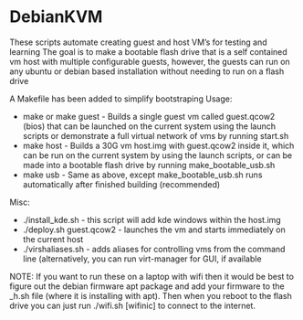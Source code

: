 # DebianKVM
These scripts automate creating guest and host VM’s for testing and learning
The goal is to make a bootable flash drive that is a self contained vm host with multiple configurable guests, however, the guests can run on any ubuntu or debian based installation without needing to run on a flash drive

A Makefile has been added to simplify bootstraping
Usage:
- make or make guest - Builds a single guest vm called guest.qcow2 (bios) that can be launched on the current system using the launch scripts or demonstrate a full virtual network of vms by running start.sh
- make host - Builds a 30G vm host.img with guest.qcow2 inside it, which can be run on the current system by using the launch scripts, or can be made into a bootable flash drive by running make_bootable_usb.sh
- make usb - Same as above, except make_bootable_usb.sh runs automatically after finished building (recommended)
 
Misc:
-   ./install_kde.sh - this script will add kde windows within the host.img
-   ./deploy.sh guest.qcow2 - launches the vm and starts immediately on the current host
-   ./virshaliases.sh - adds aliases for controlling vms from the command line (alternatively, you can run virt-manager for GUI, if available
 
NOTE: If you want to run these on a laptop with wifi then it would be best to figure out the debian firmware apt package and add your firmware to the _h.sh file (where it is installing with apt). Then when you reboot to the flash drive you can just run ./wifi.sh [wifinic] to connect to the internet.
